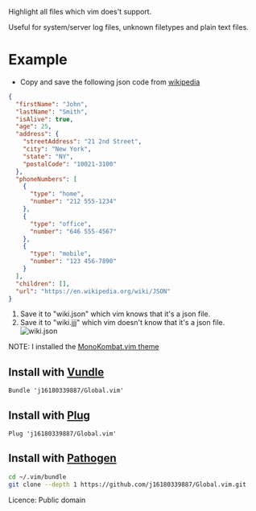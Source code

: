 Highlight all files which vim does't support.

Useful for system/server log files, unknown filetypes and plain text files.

Example
======
* Copy and save the following json code from [wikipedia](https://en.wikipedia.org/wiki/JSON)
```json
{
  "firstName": "John",
  "lastName": "Smith",
  "isAlive": true,
  "age": 25,
  "address": {
    "streetAddress": "21 2nd Street",
    "city": "New York",
    "state": "NY",
    "postalCode": "10021-3100"
  },
  "phoneNumbers": [
    {
      "type": "home",
      "number": "212 555-1234"
    },
    {
      "type": "office",
      "number": "646 555-4567"
    },
    {
      "type": "mobile",
      "number": "123 456-7890"
    }
  ],
  "children": [],
  "url": "https://en.wikipedia.org/wiki/JSON"
}
```

1. Save it to "wiki.json" which vim knows that it's a json file.
2. Save it to "wiki.jjj"  which vim doesn't know that it's a json file.
![wiki.json](https://i.imgur.com/hv7GbzU.jpg)

NOTE: I installed the [MonoKombat.vim theme](https://github.com/j16180339887/MonoKombat.vim)

## Install with [Vundle](https://github.com/VundleVim/Vundle.vim)
```vim
Bundle 'j16180339887/Global.vim'
```

## Install with [Plug](https://github.com/junegunn/vim-plug)
```vim
Plug 'j16180339887/Global.vim'
```

## Install with [Pathogen](https://github.com/tpope/vim-pathogen)
```sh
cd ~/.vim/bundle
git clone --depth 1 https://github.com/j16180339887/Global.vim.git
```

Licence: Public domain
